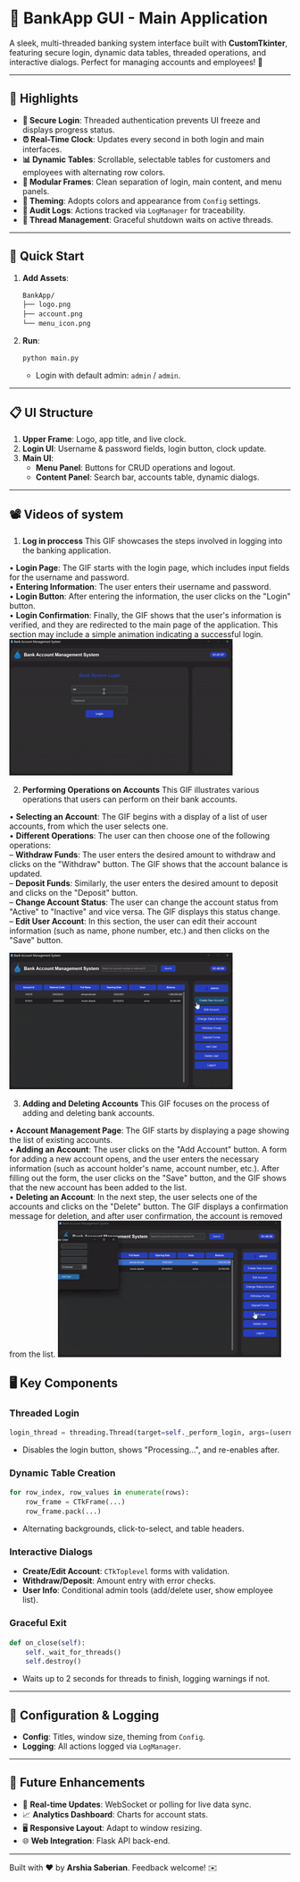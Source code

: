 # 🏦 BankApp GUI - Main Application

A sleek, multi-threaded banking system interface built with **CustomTkinter**, featuring secure login, dynamic data tables, threaded operations, and interactive dialogs. Perfect for managing accounts and employees! 🚀

---

## 🌟 Highlights

- **🔐 Secure Login**: Threaded authentication prevents UI freeze and displays progress status.
- **⏰ Real-Time Clock**: Updates every second in both login and main interfaces.
- **📊 Dynamic Tables**: Scrollable, selectable tables for customers and employees with alternating row colors.
- **📂 Modular Frames**: Clean separation of login, main content, and menu panels.
- **🎨 Theming**: Adopts colors and appearance from `Config` settings.
- **📜 Audit Logs**: Actions tracked via `LogManager` for traceability.
- **🧵 Thread Management**: Graceful shutdown waits on active threads.

---

## 🚀 Quick Start

1. **Add Assets**:
   ```bash
   BankApp/
   ├── logo.png
   ├── account.png
   └── menu_icon.png
   ```
2. **Run**:
   ```bash
   python main.py
   ```
   - Login with default admin: `admin` / `admin`.

---

## 📋 UI Structure

1. **Upper Frame**: Logo, app title, and live clock.  
2. **Login UI**: Username & password fields, login button, clock update.  
3. **Main UI**:  
   - **Menu Panel**: Buttons for CRUD operations and logout.  
   - **Content Panel**: Search bar, accounts table, dynamic dialogs.

---

## 📽️ Videos of system
1. **Log in proccess**
This GIF showcases the steps involved in logging into the banking application.

• **Login Page**: The GIF starts with the login page, which includes input fields for the username and password.\
• **Entering Information**: The user enters their username and password.\
• **Login Button**: After entering the information, the user clicks on the "Login" button.\
• **Login Confirmation**: Finally, the GIF shows that the user's information is verified, and they are redirected to the main page of the application. This section may include a simple animation indicating a successful login.
![Log in proccess](videos/demo.gif)


2. **Performing Operations on Accounts**
This GIF illustrates various operations that users can perform on their bank accounts.

• **Selecting an Account**: The GIF begins with a display of a list of user accounts, from which the user selects one.\
• **Different Operations**: The user can then choose one of the following operations:\
– **Withdraw Funds**: The user enters the desired amount to withdraw and clicks on the "Withdraw" button. The GIF shows that the account balance is updated.\
– **Deposit Funds**: Similarly, the user enters the desired amount to deposit and clicks on the "Deposit" button.\
– **Change Account Status**: The user can change the account status from "Active" to "Inactive" and vice versa. The GIF displays this status change.\
– **Edit User Account**: In this section, the user can edit their account information (such as name, phone number, etc.) and then clicks on the "Save" button.

![Performing Operations on Accounts](videos/demo%20(1).gif)

3. **Adding and Deleting Accounts**
This GIF focuses on the process of adding and deleting bank accounts.

• **Account Management Page**: The GIF starts by displaying a page showing the list of existing accounts.\
• **Adding an Account**: The user clicks on the "Add Account" button. A form for adding a new account opens, and the user enters the necessary information (such as account holder's name, account number, etc.). After filling out the form, the user clicks on the "Save" button, and the GIF shows that the new account has been added to the list.\
• **Deleting an Account**: In the next step, the user selects one of the accounts and clicks on the "Delete" button. The GIF displays a confirmation message for deletion, and after user confirmation, the account is removed from the list.
![Adding and Deleting Accounts](videos/demo%20(2).gif)


## 🖥️ Key Components

### Threaded Login
```python
login_thread = threading.Thread(target=self._perform_login, args=(username, password), daemon=True)
```
- Disables the login button, shows "Processing...", and re-enables after.

### Dynamic Table Creation
```python
for row_index, row_values in enumerate(rows):
    row_frame = CTkFrame(...)
    row_frame.pack(...)
```
- Alternating backgrounds, click-to-select, and table headers.

### Interactive Dialogs
- **Create/Edit Account**: `CTkToplevel` forms with validation.  
- **Withdraw/Deposit**: Amount entry with error checks.  
- **User Info**: Conditional admin tools (add/delete user, show employee list).

### Graceful Exit
```python
def on_close(self):
    self._wait_for_threads()
    self.destroy()
```
- Waits up to 2 seconds for threads to finish, logging warnings if not.

---

## 🔧 Configuration & Logging

- **Config**: Titles, window size, theming from `Config`.  
- **Logging**: All actions logged via `LogManager`.

---

## 🌱 Future Enhancements

- 🔄 **Real-time Updates**: WebSocket or polling for live data sync.  
- 📈 **Analytics Dashboard**: Charts for account stats.  
- 🖥️ **Responsive Layout**: Adapt to window resizing.  
- 🌐 **Web Integration**: Flask API back-end.

---

Built with ❤️ by **Arshia Saberian**. Feedback welcome! ✉️


